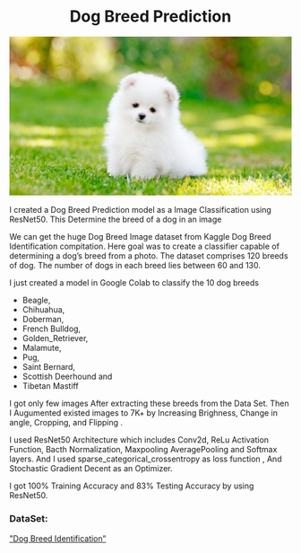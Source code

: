 # <div align="center"> Dog Breed Prediction </div>
<p align="center">
  <img src="image.jpg">
</p>

I created a Dog Breed Prediction model as a Image Classification using ResNet50. This Determine the breed of a dog in an image

We can get the  huge Dog Breed Image dataset from Kaggle Dog Breed Identification compitation. Here goal was to create a classifier capable of determining a dog’s breed from a photo. The dataset comprises 120 breeds of dog. The number of dogs in each breed lies between 60 and 130. 

I just created a model in Google Colab to classify the 10 dog breeds 

- Beagle,
- Chihuahua, 
- Doberman,
- French Bulldog,
- Golden_Retriever, 
- Malamute, 
- Pug,
- Saint Bernard, 
- Scottish Deerhound and
- Tibetan Mastiff

I got only few images After extracting these breeds from the Data Set. Then I Augumented existed images to 7K+ by Increasing Brighness, Change in angle, Cropping, and Flipping .  

I used ResNet50 Architecture which includes Conv2d, ReLu Activation Function, Bacth Normalization, Maxpooling AveragePooling and Softmax layers. And I used sparse_categorical_crossentropy as loss function , And Stochastic Gradient Decent as an Optimizer.

I got 100% Training Accuracy and 83% Testing Accuracy by using ResNet50. 

### DataSet:
["Dog Breed Identification”](https://www.kaggle.com/c/dog-breed-identification/data)
